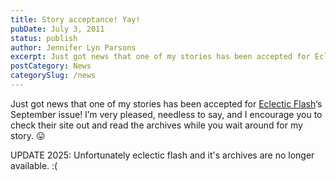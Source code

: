 ```yaml
---
title: Story acceptance! Yay!
pubDate: July 3, 2011
status: publish
author: Jennifer Lyn Parsons
excerpt: Just got news that one of my stories has been accepted for Eclectic Flash's September issue!
postCategory: News
categorySlug: /news
---
```

Just got news that one of my stories has been accepted for [Eclectic Flash](http://www.eclecticflash.com/)‘s September issue! I’m very pleased, needless to say, and I encourage you to check their site out and read the archives while you wait around for my story. 😛

UPDATE 2025: Unfortunately eclectic flash and it's archives are no longer available. :(